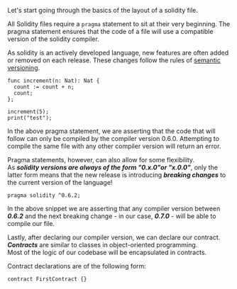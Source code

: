 Let's start going through the basics of the layout of a solidity file.

All Solidity files require a ```pragma``` statement to sit at their very beginning. The pragma statement ensures that the code of a file will use a compatible version of the solidity compiler.

As solidity is an actively developed language, new features are often added or removed on each release. These changes follow the rules of [semantic versioning](https://semver.org/).

```motoko
func increment(n: Nat): Nat {
  count := count + n;
  count;
};

increment(5);
print("test");
````

In the above pragma statement, we are asserting that the code that will follow can only be compiled by the compiler version 0.6.0. Attempting to compile the same file with any other compiler version will return an error.

Pragma statements, however, can also allow for some flexibility. \
As ***solidity versions are always of the form "0.x.0"or "x.0.0"***, only the latter form means that the new release is introducing ***breaking changes*** to the current version of the language!

```motoko
pragma solidity ^0.6.2;
```

In the above snippet we are asserting that any compiler version between ***0.6.2*** and the next breaking change - in our case, ***0.7.0*** - will be able to compile our file.

Lastly, after declaring our compiler version, we can declare our contract. ***Contracts*** are similar to classes in object-oriented programming. \
Most of the logic of our codebase will be encapsulated in contracts.

Contract declarations are of the following form:
```motoko  
contract FirstContract {}
```
